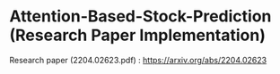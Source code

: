 # Attention-Based-Stock-Prediction (Research Paper Implementation)

Research paper (2204.02623.pdf) : https://arxiv.org/abs/2204.02623
